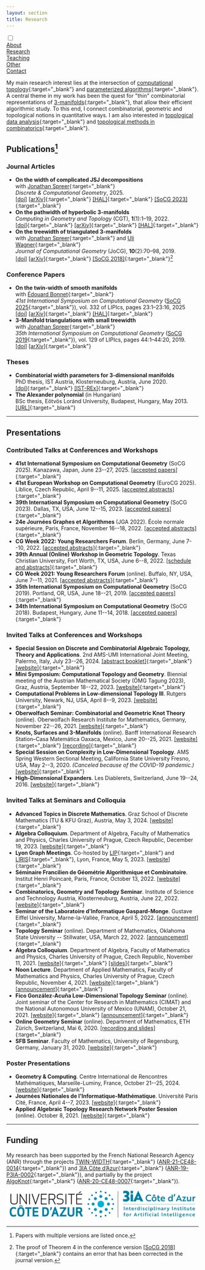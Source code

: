 ```yaml
---
layout: section
title: Research
---
```


<div class="flex-container">
  <input id="toggle" type="checkbox">
  <div class="flex-item"><a href="{{ "/" | absolute_url }}">About</a></div>
  <div class="flex-item" id="active"><a href="research.html">Research</a></div>
  <div class="flex-item"><a href="teaching.html">Teaching</a></div>
  <div class="flex-item"><a href="other.html">Other</a></div>
  <div class="flex-item"><a href="contact.html">Contact</a></div>
  <div class="flex-item" id="hamburger">
    <label for="toggle">
      <i class="fas fa-bars" id="bars"></i>
      <i class="fas fa-times" id="times"></i>
    </label>
    </div>
</div>

My main research interest lies at the intersection of [computational topology](https://en.wikipedia.org/wiki/Computational_topology){:target="_blank"} and [parameterized algorithms](https://www.mimuw.edu.pl/~malcin/book/){:target="_blank"}. A central theme in my work has been the quest for "thin" combinatorial representations of [3-manifolds](https://en.wikipedia.org/wiki/3-manifold){:target="_blank"}, that allow their efficient algorithmic study. To this end, I connect combinatorial, geometric and topological notions in quantitative ways. I am also interested in [topological data analysis](https://en.wikipedia.org/wiki/Topological_data_analysis){:target="_blank"} and [topological methods in combinatorics](https://en.wikipedia.org/wiki/Topological_combinatorics){:target="_blank"}.

## Publications[^1]

[^1]: Papers with multiple versions are listed once.

### Journal Articles

- **On the width of complicated JSJ decompositions** <br> with [Jonathan Spreer](https://sites.google.com/view/jonathan-spreer/home){:target="_blank"} <br> _Discrete & Computational Geometry_, 2025. <br> [[doi]](https://doi.org/10.1007/s00454-025-00746-1) [[arXiv]](https://arxiv.org/abs/2303.06789){:target="_blank"} [[HAL]](https://hal.science/hal-04055617){:target="_blank"} [[SoCG 2023]](https://doi.org/10.4230/LIPIcs.SoCG.2023.42){:target="_blank"}
- **On the pathwidth of hyperbolic 3-manifolds** <br> _Computing in Geometry and Topology_ (CGT), **1**(1):1–19, 2022. <br> [[doi]](https://doi.org/10.57717/cgt.v1i1.4){:target="_blank"} [[arXiv]](https://arxiv.org/abs/2105.11371){:target="_blank"} [[HAL]](https://hal.science/hal-03373577){:target="_blank"}
- **On the treewidth of triangulated 3-manifolds** <br> with [Jonathan Spreer](https://sites.google.com/view/jonathan-spreer/home){:target="_blank"} and [Uli Wagner](https://ist.ac.at/en/research/wagner-group/){:target="_blank"} <br> _Journal of Computational Geometry_ (JoCG), **10**(2):70–98, 2019. <br> [[doi]](https://doi.org/10.20382/jogc.v10i2a5) [[arXiv]](https://arxiv.org/abs/1712.00434){:target="_blank"} [[SoCG 2018]](https://doi.org/10.4230/LIPIcs.SoCG.2018.46){:target="_blank"}[^2]

[^2]: The proof of Theorem 4 in the conference version [[SoCG 2018]](https://doi.org/10.4230/LIPIcs.SoCG.2018.46){:target="_blank"} contains an error that has been corrected in the journal version.

### Conference Papers

- **On the twin-width of smooth manifolds** <br> with [Édouard Bonnet](https://perso.ens-lyon.fr/edouard.bonnet/){:target="_blank"} <br> _41st International Symposium on Computational Geometry_ ([SoCG 2025](https://socg25.github.io/socg.html){:target="_blank"}), vol. 332 of LIPIcs, pages 23:1–23:16, 2025 <br> [[doi]](https://doi.org/10.4230/LIPIcs.SoCG.2025.23) [[arXiv]](https://arxiv.org/abs/2407.10174){:target="_blank"} [[HAL]](https://hal.science/hal-04654840){:target="_blank"}
- **3-Manifold triangulations with small treewidth** <br> with [Jonathan Spreer](https://sites.google.com/view/jonathan-spreer/home){:target="_blank"} <br> _35th International Symposium on Computational Geometry_ ([SoCG 2019](https://web.archive.org/web/20190717212327/https://eecs.oregonstate.edu/socg19/papers.html){:target="_blank"}), vol. 129 of LIPIcs, pages 44:1–44:20, 2019. <br> [[doi]](https://doi.org/10.4230/LIPIcs.SoCG.2019.44) [[arXiv]](https://arxiv.org/abs/1812.05528){:target="_blank"}


### Theses

- **Combinatorial width parameters for 3-dimensional manifolds** <br> PhD thesis, IST
Austria, Klosterneuburg, Austria, June 2020. <br> [[doi]](https://doi.org/10.15479/AT:ISTA:8032){:target="_blank"} [[IST-REx]](https://research-explorer.app.ist.ac.at/record/8032){:target="_blank"}
- **The Alexander polynomial** (in Hungarian) <br> BSc thesis, Eötvös Loránd
University, Budapest, Hungary, May 2013. <br> [[URL]](https://web.cs.elte.hu/blobs/diplomamunkak/bsc_mat/2013/huszar_kristof.pdf){:target="_blank"}

___


## Presentations

### Contributed Talks at Conferences and Workshops

- **41st International Symposium on Computational Geometry** (SoCG 2025). Kanazawa, Japan, June 23--27, 2025. [[accepted papers]](https://socg25.github.io/socg.html#accepted_list){:target="_blank"}
- **41st European Workshop on Computational Geometry** (EuroCG 2025). Liblice, Czech Republic, April 9--11, 2025. [[accepted abstracts]](https://kam.mff.cuni.cz/conferences/eurocg2025/accepted.html#about){:target="_blank"}
- **39th International Symposium on Computational Geometry** (SoCG 2023). Dallas, TX, USA, June 12--15, 2023. [[accepted papers]](https://cs.utdallas.edu/SOCG23/socg.html){:target="_blank"}
- **24e Journées Graphes et Algorithmes** (JGA 2022). École normale supérieure, Paris, France, November 16--18, 2022. [[accepted abstracts]](https://jga2022.sciencesconf.org/program){:target="_blank"}
- **CG Week 2022: Young Researchers Forum**. Berlin, Germany, June 7--10, 2022. [[accepted abstracts]](https://www.inf.fu-berlin.de/inst/ag-ti/socg22/yrf.html#accepted_list){:target="_blank"}
- **39th Annual (Online) Workshop in Geometric Topology**. Texas Christian University, Fort Worth, TX, USA, June 6--8, 2022. [[schedule and abstracts]](https://faculty.tcu.edu/gfriedman/gtw2022/schedule.html){:target="_blank"}
- **CG Week 2021: Young Researchers Forum** (online). Buffalo, NY, USA, June 7--11, 2021. [[accepted abstracts]](https://cse.buffalo.edu/socg21/yrf_accepted.html){:target="_blank"}
- **35th International Symposium on Computational Geometry** (SoCG 2019). Portland, OR, USA, June 18--21, 2019. [[accepted papers]](https://eecs.oregonstate.edu/socg19/papers.html){:target="_blank"}
- **34th International Symposium on Computational Geometry** (SoCG 2018). Budapest, Hungary, June 11--14, 2018. [[accepted papers]](https://www.renyi.hu/conferences/socg18/socg_accepted_papers.xml){:target="_blank"}

### Invited Talks at Conferences and Workshops

- **Special Session on Discrete and Combinatorial Algebraic Topology, Theory and Applications**. 2nd AMS-UMI International Joint Meeting, Palermo, Italy, July 23--26, 2024. [[abstract booklet]](https://umi.dm.unibo.it/jm-umi-ams/index.php?gf-download=2024%2F08%2FAMS_UMI_Schedule.pdf&form-id=4&field-id=9&hash=25599ad75a2635d0855ff83f62039c8ad63a56e8c49b5fa906ac0e65b77ac857){:target="_blank"} [[website]](https://umi.dm.unibo.it/jm-umi-ams/){:target="_blank"}
- **Mini Symposium: Computational Topology and Geometry**. Biennial meeting of the Austrian Mathematical Society (ÖMG Tagung 2023), Graz, Austria, September 18--22, 2023. [[website]](https://oemg-tagung-2023.at/){:target="_blank"}
- **Computational Problems in Low-dimensional Topology III**. Rutgers University, Newark, NJ, USA, April 8--9, 2023. [[website]](https://sites.rutgers.edu/cplt-workshop/about/){:target="_blank"}
- **Oberwolfach Seminar: Combinatorial and Geometric Knot Theory** (online). Oberwolfach Research Institute for Mathematics, Germany, November 22--26, 2021. [[website]](https://www.mfo.de/occasion/2147b/www_view){:target="_blank"}
- **Knots, Surfaces and 3-Manifolds** (online). Banff International Research Station–Casa Matemática Oaxaca, Mexico, June 20--25, 2021. [[website]](https://www.birs.ca/events/2021/5-day-workshops/21w5094){:target="_blank"} [[recording]](http://videos.birs.ca/2021/21w5094/202106251230-Huszar.mp4){:target="_blank"}
- **Special Session on Complexity in Low-Dimensional Topology**. AMS Spring Western Sectional Meeting, California State University Fresno, USA, May 2--3, 2020.  _(Canceled because of the COVID-19 pandemic.)_ [[website]](https://www.ams.org/meetings/sectional/2272_program_ss14.html){:target="_blank"}
- **High-Dimensional Expanders**. Les Diablerets, Switzerland, June 19--24, 2016. [[website]](https://www.unige.ch/~tatiana/diablerets2016/home_new.html){:target="_blank"}

### Invited Talks at Seminars and Colloquia

- **Advanced Topics in Discrete Mathematics**. Graz School of Discrete Mathematics (TU & KFU Graz), Austria, May 3, 2024. [[website]](https://www.math.tugraz.at/graz-school-of-discrete-mathematics/index.php?link=seminar){:target="_blank"}
- **Algebra Colloquium**. Department of Algebra, Faculty of Mathematics and Physics, Charles University of Prague, Czech Republic, December 19, 2023. [[website]](https://www.mff.cuni.cz/en/math/ka/events/seminars/algebra-colloquium){:target="_blank"}
- **Lyon Graph Meetings**. Co-hosted by [LIP](http://www.ens-lyon.fr/LIP/){:target="_blank"} and [LIRIS](https://liris.cnrs.fr/en){:target="_blank"}, Lyon, France, May 5, 2023. [[website]](https://perso.liris.cnrs.fr/lfeuilloley/graph-meeting.html){:target="_blank"}
- **Séminaire Francilien de Géométrie Algorithmique et Combinatoire**. Institut Henri Poincaré, Paris, France, October 13, 2022. [[website]](https://monge.univ-mlv.fr/~hubard/GAC/){:target="_blank"}
- **Combinatorics, Geometry and Topology Seminar**. Institute of Science and Technology Austria, Klosterneuburg, Austria, June 22, 2022. [[website]](https://geomtop.pages.ist.ac.at/){:target="_blank"}
- **Seminar of the Laboratoire d'Informatique Gaspard-Monge**. Gustave Eiffel University, Marne-la-Vallée, France, April 5, 2022. [[announcement]](https://siteigm.univ-mlv.fr/seminaire/980/){:target="_blank"}
- **Topology Seminar** (online). Department of Mathematics, Oklahoma State University -- Stillwater, USA, March 22, 2022. [[announcement]](https://www.mathdept.okstate.edu/announce/pdf/1282.pdf){:target="_blank"}
- **Algebra Colloquium**. Department of Algebra, Faculty of Mathematics and Physics, Charles University of Prague, Czech Republic, November 11, 2021. [[website]](https://www.mff.cuni.cz/en/math/ka/events/seminars/algebra-colloquium){:target="_blank"} [[slides]](https://www2.karlin.mff.cuni.cz/~patakova/AlgKol/K_Huszar-Algebra_Colloquium-Prague.pdf){:target="_blank"}
- **Noon Lecture**. Department of Applied Mathematics, Faculty of Mathematics and Physics, Charles University of Prague, Czech Republic, November 4, 2021. [[website]](https://www.mff.cuni.cz/en/kam/teaching-and-seminars/noon-lectures){:target="_blank"} [[announcement]](https://www.mff.cuni.cz/en/kam/teaching-and-seminars/noon-lectures/2021/towards-thin-triangulations-of-3-manifolds){:target="_blank"}
- **Fico González-Acuña Low-Dimensional Topology Seminar** (online). Joint seminar of the Center for Research in Mathematics (CIMAT) and the National Autonomous University of Mexico (UNAM), October 21, 2021. [[website]](http://www.fico-ldtseminar.org){:target="_blank"} [[announcement]](http://www.fico-ldtseminar.org/talks/21-10-21-kristof-huszar/){:target="_blank"}
- **Online Geometry Seminar** (online). Department of Mathematics, ETH Zürich, Switzerland, Mai 6, 2020. [[recording and slides]](https://math.ethz.ch/news-and-events/events/research-seminars/online-geometry-seminar.html?s=fs20#e_15369){:target="_blank"}
- **SFB Seminar**. Faculty of Mathematics, University of Regensburg, Germany, January 31, 2020. [[website]](https://sfb-higher-invariants.app.uni-regensburg.de/index.php?StartDatum=2020-01-27){:target="_blank"}

### Poster Presentations

- **Geometry & Computing**. Centre International de Rencontres Mathématiques, Marseille-Luminy, France, October 21--25, 2024. [[website]](https://geocomp2024.sciencesconf.org){:target="_blank"}
- **Journées Nationales de l'Informatique-Mathématique**. Université Paris Cité, France, April 4--7, 2023. [[website]](https://jnim2023.sciencesconf.org){:target="_blank"}
- **Applied Algebraic Topology Research Network Poster Session** (online). October 8, 2021. [[website]](https://sites.google.com/view/aatrn-poster-session/prior-poster-sessions/october-2021-posters){:target="_blank"}

___


## Funding

My research has been supported by the French National Research Agency (ANR) through the projects [TWIN-WIDTH](https://perso.ens-lyon.fr/edouard.bonnet/twinwidth.html){:target="_blank"} ([ANR-21-CE48-0014](https://anr.fr/Projet-ANR-21-CE48-0014){:target="_blank"}) and [3IA Côte d’Azur](https://3ia.univ-cotedazur.eu/){:target="_blank"} ([ANR-19-P3IA-0002](https://anr.fr/ProjetIA-19-P3IA-0002){:target="_blank"}), and partially by the project [AlgoKnot](https://project.inria.fr/algoknot/){:target="_blank"} ([ANR-20-CE48-0007](https://anr.fr/Projet-ANR-20-CE48-0007){:target="_blank"}).

![3IA Côte d’Azur](/assets/img/3IA_UCA.png "3IA Côte d’Azur")
